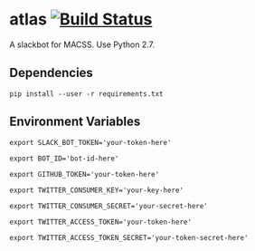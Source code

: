 # atlas [![Build Status](https://travis-ci.org/macssmcgill/atlas.svg?branch=master)](https://travis-ci.org/macssmcgill/atlas)
A slackbot for MACSS. Use Python 2.7.

## Dependencies

`pip install --user -r requirements.txt`

## Environment Variables

`export SLACK_BOT_TOKEN='your-token-here'`

`export BOT_ID='bot-id-here'`

`export GITHUB_TOKEN='your-token-here'`

`export TWITTER_CONSUMER_KEY='your-key-here'`

`export TWITTER_CONSUMER_SECRET='your-secret-here'`

`export TWITTER_ACCESS_TOKEN='your-token-here'`

`export TWITTER_ACCESS_TOKEN_SECRET='your-token-secret-here'`
